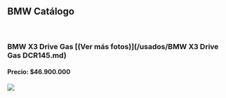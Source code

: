 ## BMW Catálogo

<p>&nbsp;</p>

### BMW X3 Drive Gas [(Ver más fotos)](/usados/BMW X3 Drive Gas DCR145.md)
#### Precio: $46.900.000

<img src="images/BMW X3 Drive Gas DCR145.jpeg?raw=true"/>
<p>&nbsp;</p>